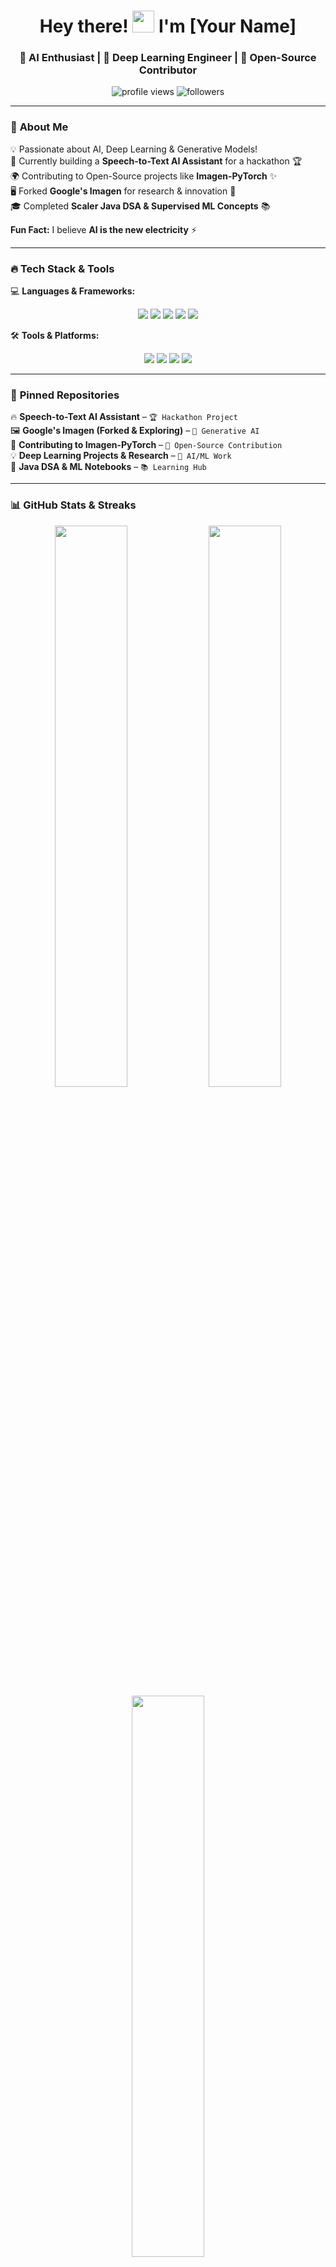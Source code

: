 <h1 align="center"> 
  Hey there! <img src="https://media.giphy.com/media/hvRJCLFzcasrR4ia7z/giphy.gif" width="35px"> I'm [Your Name]  
</h1>
<h3 align="center">  
  🚀 AI Enthusiast | 🤖 Deep Learning Engineer | 🎯 Open-Source Contributor   
</h3>

<p align="center">
  <img src="https://komarev.com/ghpvc/?username=your-username&label=👀 Profile Views&color=ff69b4&style=flat" alt="profile views" />
  <img src="https://img.shields.io/github/followers/your-username?label=🤝%20Followers&style=social" alt="followers" />
</p>

---

### 🌟 **About Me**  
💡 Passionate about AI, Deep Learning & Generative Models!  
📌 Currently building a **Speech-to-Text AI Assistant** for a hackathon 🏆  
🌍 Contributing to Open-Source projects like **Imagen-PyTorch** ✨  
🖥️ Forked **Google's Imagen** for research & innovation 🤯  
🎓 Completed **Scaler Java DSA & Supervised ML Concepts** 📚  

**Fun Fact:** I believe **AI is the new electricity** ⚡  

---

### 🔥 **Tech Stack & Tools**  
💻 **Languages & Frameworks:**  
<p align="center">
  <img src="https://img.shields.io/badge/Python-3776AB?style=for-the-badge&logo=python&logoColor=white"/>
  <img src="https://img.shields.io/badge/PyTorch-EE4C2C?style=for-the-badge&logo=pytorch&logoColor=white"/>
  <img src="https://img.shields.io/badge/TensorFlow-FF6F00?style=for-the-badge&logo=tensorflow&logoColor=white"/>
  <img src="https://img.shields.io/badge/Whisper-ASR-FF69B4?style=for-the-badge"/>
  <img src="https://img.shields.io/badge/LLM-GPT--4-blue?style=for-the-badge"/>
</p>

🛠️ **Tools & Platforms:**  
<p align="center">
  <img src="https://img.shields.io/badge/GitHub-100000?style=for-the-badge&logo=github&logoColor=white"/>
  <img src="https://img.shields.io/badge/Codespaces-181717?style=for-the-badge&logo=github&logoColor=white"/>
  <img src="https://img.shields.io/badge/Google_Colab-F9AB00?style=for-the-badge&logo=googlecolab&color=525252"/>
  <img src="https://img.shields.io/badge/Docker-2496ED?style=for-the-badge&logo=docker&logoColor=white"/>
</p>

---

### 📌 **Pinned Repositories**  
🔥 **Speech-to-Text AI Assistant** – `🏆 Hackathon Project`  
🖼️ **Google's Imagen (Forked & Exploring)** – `🎨 Generative AI`  
📜 **Contributing to Imagen-PyTorch** – `📜 Open-Source Contribution`  
💡 **Deep Learning Projects & Research** – `🤖 AI/ML Work`  
🧠 **Java DSA & ML Notebooks** – `📚 Learning Hub`  

---

### 📊 **GitHub Stats & Streaks**  
<p align="center">
  <img width="48%" src="https://github-readme-stats.vercel.app/api?username=your-username&show_icons=true&theme=radical" />
  <img width="48%" src="https://github-readme-streak-stats.herokuapp.com/?user=your-username&theme=radical" />
  <img width="48%" src="https://github-readme-stats.vercel.app/api/top-langs/?username=your-username&layout=compact&theme=radical" />
</p>

---

### 🏆 **Achievements & Badges**  
🥇 **Campus Ambassador at MIRAI IIM Raipur** 🎓  
🔥 **Contributed to Open-Source AI/DL Projects** 🚀  
📄 **Working on Publishing Research in Generative AI** 📝  

---

### 🚀 **Fun Motion Elements!**  
<p align="center">
  <img src="https://media.giphy.com/media/QTfX9Ejfra3ZmNxh6B/giphy.gif" width="400px">
</p>  
<p align="center">
  <img src="https://readme-typing-svg.herokuapp.com?font=Fira+Code&size=22&pause=1000&color=00F700&center=true&vCenter=true&width=500&lines=Deep+Learning+is+Magic+%F0%9F%94%A5;AI+is+the+Future+%E2%9C%A8;Let's+Innovate+Together+%F0%9F%A4%96" alt="Typing SVG">
</p>

---

### 🌍 **Let's Connect!**  
<p align="center">
  <a href="your-linkedin-url">
    <img src="https://img.shields.io/badge/LinkedIn-0A66C2?style=for-the-badge&logo=linkedin&logoColor=white">
  </a>
  <a href="your-twitter-url">
    <img src="https://img.shields.io/badge/Twitter-1DA1F2?style=for-the-badge&logo=twitter&logoColor=white">
  </a>
  <a href="your-portfolio-url">
    <img src="https://img.shields.io/badge/Portfolio-FF5722?style=for-the-badge&logo=web&logoColor=white">
  </a>
</p>

---

🚀 **"AI is the new electricity. Let's light up the world with innovation!"** ⚡  
💬 *Feel free to reach out for collaborations, research discussions, or AI fun!* 😊  

